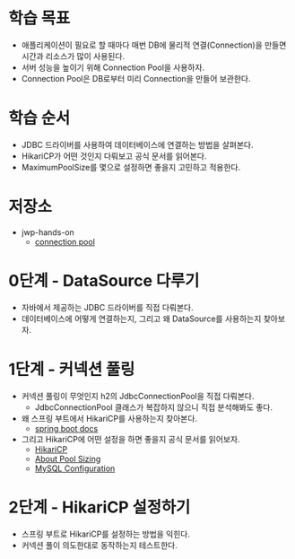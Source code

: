 # **학습 목표**

- 애플리케이션이 필요로 할 때마다 매번 DB에 물리적 연결(Connection)을 만들면 시간과 리소스가 많이 사용된다.
- 서버 성능을 높이기 위해 Connection Pool을 사용하자.
- Connection Pool은 DB로부터 미리 Connection을 만들어 보관한다.

# **학습 순서**

- JDBC 드라이버를 사용하여 데이터베이스에 연결하는 방법을 살펴본다.
- HikariCP가 어떤 것인지 다뤄보고 공식 문서를 읽어본다.
- MaximumPoolSize를 몇으로 설정하면 좋을지 고민하고 적용한다.

# **저장소**

- jwp-hands-on
    - [connection pool](https://github.com/woowacourse/jwp-hands-on/tree/main/connectionpool)

# **0단계 - DataSource 다루기**

- 자바에서 제공하는 JDBC 드라이버를 직접 다뤄본다.
- 데이터베이스에 어떻게 연결하는지, 그리고 왜 DataSource를 사용하는지 찾아보자.

# **1단계 - 커넥션 풀링**

- 커넥션 풀링이 무엇인지 h2의 JdbcConnectionPool을 직접 다뤄본다.
    - JdbcConnectionPool 클래스가 복잡하지 않으니 직접 분석해봐도 좋다.
- 왜 스프링 부트에서 HikariCP를 사용하는지 찾아본다.
    - [spring boot docs](https://docs.spring.io/spring-boot/docs/current/reference/htmlsingle/#data.sql.datasource.connection-pool)
- 그리고 HikariCP에 어떤 설정을 하면 좋을지 공식 문서를 읽어보자.
    - [HikariCP](https://github.com/brettwooldridge/HikariCP#rocket-initialization)
    - [About Pool Sizing](https://github.com/brettwooldridge/HikariCP/wiki/About-Pool-Sizing)
    - [MySQL Configuration](https://github.com/brettwooldridge/HikariCP/wiki/MySQL-Configuration)

# **2단계 - HikariCP 설정하기**

- 스프링 부트로 HikariCP를 설정하는 방법을 익힌다.
- 커넥션 풀이 의도한대로 동작하는지 테스트한다.
